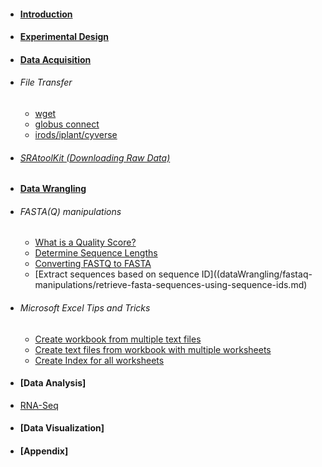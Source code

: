 
* #### [Introduction](README.md)
*  #### [Experimental Design](experimentalDesign/eD_introduction.md)
*  #### [Data Acquisition](dataAcquisition/dA_introduction.md)
  * ###### File Transfer
     * [wget](dataAcquisition/fileTransfer/downloading-files-via-wget)
     * [globus connect](dataAcquisition/fileTransfer/file-transfer-using-globus-connect-personal-gcp.md)
     * [irods/iplant/cyverse](dataAcquisition/fileTransfer/getting-data-from-iplant-via-irods.md)
  * ###### [SRAtoolKit (Downloading Raw Data)](dataAcquisition/fileTransfer/sra.md)
*  #### [Data Wrangling](dataWrangling/dW_introduction.md)
  * ###### FASTA(Q) manipulations
     * [What is a Quality Score?](dataWrangling/fastqquality-score-encoding.md)
     * [Determine Sequence Lengths](dataWrangling/fastaq-manipulations/calculate-sequence-lengths-in-a-fasta-file.md)
     * [Converting FASTQ to FASTA](dataWrangling/fastaq-manipulations/converting-fastq-to-fasta.md)
     * [Extract sequences based on sequence ID]((dataWrangling/fastaq-manipulations/retrieve-fasta-sequences-using-sequence-ids.md)
  * ###### Microsoft Excel Tips and Tricks

     * [Create workbook from multiple text files](dataWrangling/microsoftExcel/export-multiple-worksheets-as-separate-text-files-in-excel.md)
     * [Create text files from workbook with multiple worksheets](dataWrangling/microsoftExcel/export-multiple-worksheets-as-separate-text-files-in-excel.md)
     * [Create Index for all worksheets](dataWrangling/microsoftExcel/generate-index-sheet-linking-all-spreadsheets-in-excel.md)
*  #### [Data Analysis]
  * [RNA-Seq](dataAnalysis/RNA-Seq/dA_RNASeq_introduction.md)

*  #### [Data Visualization]

*  #### [Appendix]

